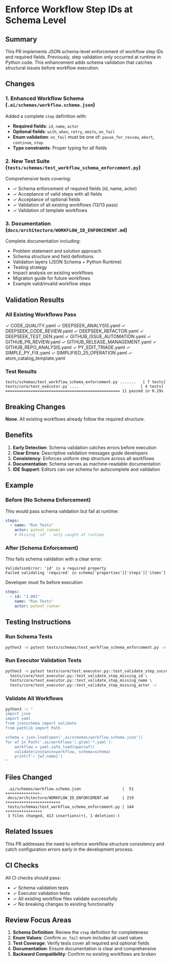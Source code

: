 # Enforce Workflow Step IDs at Schema Level

## Summary

This PR implements JSON schema-level enforcement of workflow step IDs and required fields. Previously, step validation only occurred at runtime in Python code. This enhancement adds schema validation that catches structural issues before workflow execution.

## Changes

### 1. Enhanced Workflow Schema (`.ai/schemas/workflow.schema.json`)

Added a complete `step` definition with:
- **Required fields**: `id`, `name`, `actor`
- **Optional fields**: `with`, `when`, `retry`, `emits`, `on_fail`
- **Enum validation**: `on_fail` must be one of: `pause_for_review`, `abort`, `continue`, `stop`
- **Type constraints**: Proper typing for all fields

### 2. New Test Suite (`tests/schemas/test_workflow_schema_enforcement.py`)

Comprehensive tests covering:
- ✓ Schema enforcement of required fields (id, name, actor)
- ✓ Acceptance of valid steps with all fields
- ✓ Acceptance of optional fields
- ✓ Validation of all existing workflows (13/13 pass)
- ✓ Validation of template workflows

### 3. Documentation (`docs/architecture/WORKFLOW_ID_ENFORCEMENT.md`)

Complete documentation including:
- Problem statement and solution approach
- Schema structure and field definitions
- Validation layers (JSON Schema + Python Runtime)
- Testing strategy
- Impact analysis on existing workflows
- Migration guide for future workflows
- Example valid/invalid workflow steps

## Validation Results

### All Existing Workflows Pass

✓ CODE_QUALITY.yaml
✓ DEEPSEEK_ANALYSIS.yaml
✓ DEEPSEEK_CODE_REVIEW.yaml
✓ DEEPSEEK_REFACTOR.yaml
✓ DEEPSEEK_TEST_GEN.yaml
✓ GITHUB_ISSUE_AUTOMATION.yaml
✓ GITHUB_PR_REVIEW.yaml
✓ GITHUB_RELEASE_MANAGEMENT.yaml
✓ GITHUB_REPO_ANALYSIS.yaml
✓ PY_EDIT_TRIAGE.yaml
✓ SIMPLE_PY_FIX.yaml
✓ SIMPLIFIED_25_OPERATION.yaml
✓ atom_catalog_template.yaml

### Test Results

```
tests/schemas/test_workflow_schema_enforcement.py .......   [ 7 tests]
tests/core/test_executor.py ....                           [ 4 tests]
================================================== 11 passed in 0.29s
```

## Breaking Changes

**None**. All existing workflows already follow the required structure.

## Benefits

1. **Early Detection**: Schema validation catches errors before execution
2. **Clear Errors**: Descriptive validation messages guide developers
3. **Consistency**: Enforces uniform step structure across all workflows
4. **Documentation**: Schema serves as machine-readable documentation
5. **IDE Support**: Editors can use schema for autocomplete and validation

## Example

### Before (No Schema Enforcement)

This would pass schema validation but fail at runtime:

```yaml
steps:
  - name: "Run Tests"
    actor: pytest_runner
    # Missing 'id' - only caught at runtime
```

### After (Schema Enforcement)

This fails schema validation with a clear error:

```
ValidationError: 'id' is a required property
Failed validating 'required' in schema['properties']['steps']['items']
```

Developer must fix before execution:

```yaml
steps:
  - id: "1.001"
    name: "Run Tests"
    actor: pytest_runner
```

## Testing Instructions

### Run Schema Tests

```bash
python3 -m pytest tests/schemas/test_workflow_schema_enforcement.py -v
```

### Run Executor Validation Tests

```bash
python3 -m pytest tests/core/test_executor.py::test_validate_step_success \
  tests/core/test_executor.py::test_validate_step_missing_id \
  tests/core/test_executor.py::test_validate_step_missing_name \
  tests/core/test_executor.py::test_validate_step_missing_actor -v
```

### Validate All Workflows

```bash
python3 -c "
import json
import yaml
from jsonschema import validate
from pathlib import Path

schema = json.load(open('.ai/schemas/workflow.schema.json'))
for wf in Path('.ai/workflows').glob('*.yaml'):
    workflow = yaml.safe_load(open(wf))
    validate(instance=workflow, schema=schema)
    print(f'✓ {wf.name}')
"
```

## Files Changed

```
 .ai/schemas/workflow.schema.json                  |  51 +++++++++++++++-
 docs/architecture/WORKFLOW_ID_ENFORCEMENT.md      | 219 ++++++++++++++++++++++++
 tests/schemas/test_workflow_schema_enforcement.py | 144 ++++++++++++++++
 3 files changed, 413 insertions(+), 1 deletion(-)
```

## Related Issues

This PR addresses the need to enforce workflow structure consistency and catch configuration errors early in the development process.

## CI Checks

All CI checks should pass:
- ✓ Schema validation tests
- ✓ Executor validation tests
- ✓ All existing workflow files validate successfully
- ✓ No breaking changes to existing functionality

## Review Focus Areas

1. **Schema Definition**: Review the `step` definition for completeness
2. **Enum Values**: Confirm `on_fail` enum includes all used values
3. **Test Coverage**: Verify tests cover all required and optional fields
4. **Documentation**: Ensure documentation is clear and comprehensive
5. **Backward Compatibility**: Confirm no existing workflows are broken
